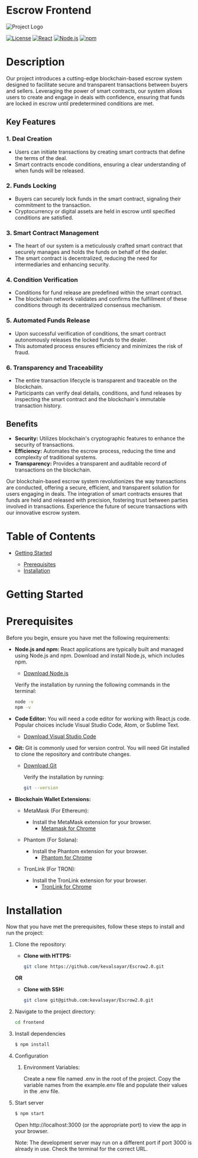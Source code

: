 # Escrow Frontend

![Project Logo](https://scro.theblockchain.team/static/media/escrowproject-logo.bf84d5bf18f01f60a109.webp)

[![License](https://img.shields.io/badge/license-MIT-blue.svg)](LICENSE)
[![React](https://img.shields.io/badge/react-%5E17.0.1-blue)](https://reactjs.org/)
[![Node.js](https://img.shields.io/badge/node-%5E14.0.0-green)](https://nodejs.org/)
[![npm](https://img.shields.io/badge/npm-%5E6.0.0-orange)](https://www.npmjs.com/)

# Description

Our project introduces a cutting-edge blockchain-based escrow system designed to facilitate secure and transparent transactions between buyers and sellers. Leveraging the power of smart contracts, our system allows users to create and engage in deals with confidence, ensuring that funds are locked in escrow until predetermined conditions are met.

## Key Features

### 1. Deal Creation

- Users can initiate transactions by creating smart contracts that define the terms of the deal.
- Smart contracts encode conditions, ensuring a clear understanding of when funds will be released.

### 2. Funds Locking

- Buyers can securely lock funds in the smart contract, signaling their commitment to the transaction.
- Cryptocurrency or digital assets are held in escrow until specified conditions are satisfied.

### 3. Smart Contract Management

- The heart of our system is a meticulously crafted smart contract that securely manages and holds the funds on behalf of the dealer.
- The smart contract is decentralized, reducing the need for intermediaries and enhancing security.

### 4. Condition Verification

- Conditions for fund release are predefined within the smart contract.
- The blockchain network validates and confirms the fulfillment of these conditions through its decentralized consensus mechanism.

### 5. Automated Funds Release

- Upon successful verification of conditions, the smart contract autonomously releases the locked funds to the dealer.
- This automated process ensures efficiency and minimizes the risk of fraud.

### 6. Transparency and Traceability

- The entire transaction lifecycle is transparent and traceable on the blockchain.
- Participants can verify deal details, conditions, and fund releases by inspecting the smart contract and the blockchain's immutable transaction history.

## Benefits

- **Security:** Utilizes blockchain's cryptographic features to enhance the security of transactions.
- **Efficiency:** Automates the escrow process, reducing the time and complexity of traditional systems.
- **Transparency:** Provides a transparent and auditable record of transactions on the blockchain.

Our blockchain-based escrow system revolutionizes the way transactions are conducted, offering a secure, efficient, and transparent solution for users engaging in deals. The integration of smart contracts ensures that funds are held and released with precision, fostering trust between parties involved in transactions. Experience the future of secure transactions with our innovative escrow system.

# Table of Contents

- [Getting Started](#getting-started)

  - [Prerequisites](#prerequisites)
  - [Installation](#installation)

# Getting Started

# Prerequisites

Before you begin, ensure you have met the following requirements:

- **Node.js and npm:** React applications are typically built and managed using Node.js and npm. Download and install Node.js, which includes npm.

  - [Download Node.js](https://nodejs.org/)

  Verify the installation by running the following commands in the terminal:

  ```bash
  node -v
  npm -v
  ```

- **Code Editor:** You will need a code editor for working with React.js code. Popular choices include Visual Studio Code, Atom, or Sublime Text.
  - [Download Visual Studio Code](https://code.visualstudio.com/)

- **Git:** Git is commonly used for version control. You will need Git installed to clone the repository and contribute changes.
  - [Download Git](https://git-scm.com/)

    Verify the installation by running:
    ```bash
    git --version
    ```
- **Blockchain Wallet Extensions:** 
  - MetaMask (For Ethereum):

    - Install the MetaMask extension for your browser.
      - [Metamask for Chrome](https://metamask.io/download/)
      
  - Phantom (For Solana):
  
    - Install the Phantom extension for your browser.
       - [Phantom for Chrome](https://phantom.app/download)

  - TronLink (For TRON):

    - Install the TronLink extension for your browser.
       - [TronLink for Chrome](https://www.tronlink.org/)

# Installation

Now that you have met the prerequisites, follow these steps to install and run the project:

1. Clone the repository:

    - **Clone with HTTPS:**

        ```bash
        git clone https://github.com/kevalsayar/Escrow2.0.git
        ```
        
    **OR**

    - **Clone with SSH:**

        ```bash
        git clone git@github.com:kevalsayar/Escrow2.0.git
        ```

2. Navigate to the project directory:

    ```bash
    cd frontend
    ```
3. Install dependencies

    ```bash
    $ npm install
    ```

4. Configuration

    1. Environment Variables:

        Create a new file named .env in the root of the project. Copy the variable names from the example.env file and populate their values in the .env file.

5. Start server

    ```bash
    $ npm start
    ```
    Open http://localhost:3000 (or the appropriate port) to view the app in your browser.

    Note: The development server may run on a different port if port 3000 is already in use. Check the terminal for the correct URL.